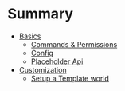 # Summary

* [Basics]()
	* [Commands & Permissions](commands.md)
	* [Config]()
	* [Placeholder Api](placeholderApi.md)
* [Customization]()
	* [Setup a Template world]()
